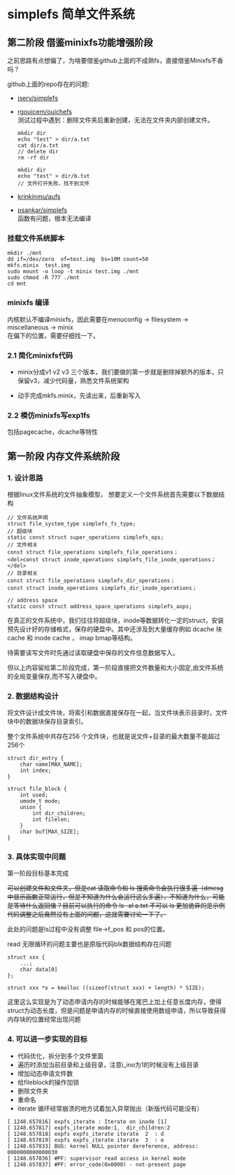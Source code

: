 # simplefs 简单文件系统


## 第二阶段 借鉴minixfs功能增强阶段

之前思路有点想偏了，为啥要借鉴github上面的不成熟fs，直接借鉴Minixfs不香吗？

github上面的repo存在的问题: 
* [jserv/simplefs](https://github.com/jserv/simplefs)  
* [rgouicem/ouichefs](https://github.com/rgouicem/ouichefs)   
    测试过程中遇到：删除文件夹后重新创建，无法在文件夹内部创建文件。
    ```
    mkdir dir
    echo "test" > dir/a.txt
    cat dir/a.txt
    // delete dir
    rm -rf dir
    
    mkdir dir
    echo "test" > dir/b.txt
    // 文件打开失败，找不到文件
    ```
    
* [krinkinmu/aufs](https://github.com/krinkinmu/aufs)   
* [psankar/simplefs](https://github.com/psankar/simplefs)   
    函数有问题，根本无法编译

### 挂载文件系统脚本

```
mkdir ./mnt
dd if=/dev/zero  of=test.img  bs=10M count=50
mkfs.minix  test.img
sudo mount -o loop -t minix test.img ./mnt
sudo chmod -R 777 ./mnt
cd mnt
```
### minixfs 编译
内核默认不编译minixfs，因此需要在menuconfig -> filesystem -> miscellaneous -> minix  
在偏下的位置，需要仔细找一下。


### 2.1 简化minixfs代码
* minix分成v1 v2 v3 三个版本，我们要做的第一步就是删除掉额外的版本，只保留v3，减少代码量，熟悉文件系统架构

* 动手完成mkfs.minix，先读出来，后重新写入

### 2.2 模仿minixfs写exp1fs

包括pagecache，dcache等特性



## 第一阶段 内存文件系统阶段



### 1. 设计思路

根据linux文件系统的文件抽象模型， 想要定义一个文件系统首先需要以下数据结构

```
// 文件系统声明
struct file_system_type simplefs_fs_type;
// 超级块
static const struct super_operations simplefs_ops;
// 文件相关
const struct file_operations simplefs_file_operations；
<del>const struct inode_operations simplefs_file_inode_operations；</del>
// 目录相关
const struct file_operations simplefs_dir_operations；
const struct inode_operations simplefs_dir_inode_operations；

// address space
static const struct address_space_operations simplefs_aops;
```

在真正的文件系统中，我们往往将超级块，inode等数据转化一定的struct，安装预先设计好的存储格式，保存的硬盘中。其中还涉及到大量缓存例如 dcache 块cache 和 inode cache ， imap bmap等结构。

待需要读写文件时先通过读取硬盘中保存的文件信息数据写入。

但以上内容留给第二阶段完成，第一阶段直接把文件数量和大小固定,由文件系统的全局变量保存,而不写入硬盘中。

### 2. 数据结构设计

将文件设计成文件块，将索引和数据直接保存在一起，当文件块表示目录时，文件块中的数据块保存目录索引。

整个文件系统中共存在256 个文件块，也就是说文件+目录的最大数量不能超过256个

```
struct dir_entry {
    char name[MAX_NAME];
    int index;
}

struct file_block {
    int used;
    umode_t mode;
    union {
        int dir_children;
        int filelen;
    }
    char buf[MAX_SIZE];
}
```

### 3. 具体实现中问题

第一阶段目标基本完成

<del>可以创建文件和文件夹，但是cat 读取命令和 ls 搜索命令会执行很多遍（dmesg中显示函数正常运行，但是不知道为什么会运行这么多遍），不知道为什么，可能是等待什么返回值？目前可以执行的命令 ls -al a.txt 不可以 ls  更加诡异的是示例代码调整之后竟然没有上面的问题，这就需要讨论一下了。</del>

此处的问题是ls过程中没有调整 file->f_pos 和 pos的位置。

read 无限循环的问题主要也是原版代码blk数据结构存在问题

```
struct xxx {
    ...;
    char data[0]
};

struct xxx *x = kmalloc ((sizeof(struct xxx) + length) * SIZE);
```
这里这么实现是为了动态申请内存的时候能够在尾巴上加上任意长度内存，使得struct为动态长度，但是问题是申请内存的时候直接使用数组申请，所以导致获得内存块的位置经常出现问题

### 4. 可以进一步实现的目标

* 代码优化，拆分到多个文件里面
* 遍历时添加当前目录和上级目录，注意i_ino为1的时候没有上级目录
* 增加动态申请文件数
* 给fileblock的操作加锁
* 删除文件夹
* 重命名
* iterate 循环经常崩溃的地方试着加入异常抛出（新版代码可能没有）

```
[ 1248.657816] expfs_iterate : Iterate on inode [1]
[ 1248.657817] expfs_iterate mode:1,  dir_children:2
[ 1248.657818] expfs expfs_iterate iterate  2  : d
[ 1248.657819] expfs expfs_iterate iterate  3  : e
[ 1248.657833] BUG: kernel NULL pointer dereference, address: 0000000000000030
[ 1248.657836] #PF: supervisor read access in kernel mode
[ 1248.657837] #PF: error_code(0x0000) - not-present page

```





